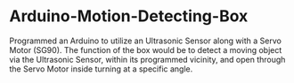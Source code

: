 # Arduino-Motion-Detecting-Box
Programmed an Arduino to utilize an Ultrasonic Sensor along with a Servo Motor (SG90). The function of the box would be to detect a moving object via the Ultrasonic Sensor, within its programmed vicinity, and open through the Servo Motor inside turning at a specific angle.     
